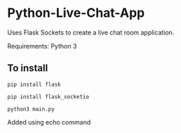 # Python-Live-Chat-App
Uses Flask Sockets to create a live chat room application.

Requirements: Python 3

## To install 
`pip install flask`

`pip install flask_socketio`


`python3 main.py`

Added using echo command
